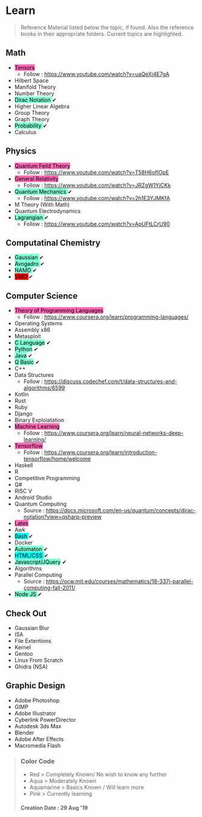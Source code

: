 # Learn

>Reference Material listed below the topic, if found. Also the reference books in their appropriate folders. Current topics are highlighted.

## Math

- <mark style="background-color: hotpink;"> Tensors </mark>
    - Follow : <https://www.youtube.com/watch?v=uaQeXi4E7gA> 
- Hilbert Space
- Manifold Theory
- Number Theory
- <mark style="background-color: aquamarine;">Dirac Notation </mark>&#10004;
- Higher Linear Algebra
- Group Theory
- Graph Theory
- <mark style="background-color: aquamarine;"> Probability </mark>&#10004;
- Calculus

## Physics

- <mark style="background-color: hotpink;"> Quantum Feild Theory </mark>
    - Follow : <https://www.youtube.com/watch?v=T58H6ofIOpE>
- <mark style="background-color: hotpink;"> General Relativity </mark>
    - Follow : <https://www.youtube.com/watch?v=JRZgW1YjCKk>
- <mark style="background-color: aquamarine;">Quantum Mechanics </mark>&#10004;
    - Follow : <https://www.youtube.com/watch?v=2h1E3YJMKfA>
- M Theory (With Math)
- Quantum Electrodynamics
- <mark style="background-color: Aquamarine;">Lagrangian </mark>&#10004;
    - Follow : <https://www.youtube.com/watch?v=ApUFtLCrU90>

## Computatinal Chemistry

- <mark style="background-color: aquamarine;">Gaussian </mark>&#10004;
- <mark style="background-color: aquamarine;">Avogadro </mark>&#10004;
- <mark style="background-color: aquamarine;">NAMD </mark> &#10004;
- <mark style="background-color: red;">VMD </mark> &#10004;

## Computer Science

- <mark style="background-color: hotpink;"> Theory of Programming Languages </mark>
    - Follow : <https://www.coursera.org/learn/programming-languages/>
- Operating Systems
- Assembly x86
- Metasploit
- <mark style="background-color: aquamarine;">C Language</mark> &#10004;
- <mark style="background-color: aquamarine;">Python</mark> &#10004;
- <mark style="background-color: aquamarine;">Java</mark> &#10004;
- <mark style="background-color: aquamarine;">Q Basic</mark> &#10004;
- C++
- Data Structures
    - Follow : <https://discuss.codechef.com/t/data-structures-and-algorithms/6599>
- Kotlin
- Rust
- Ruby
- Django
- Binary Exploiatation
- <mark style="background-color: hotpink;"> Machine Learning </mark>
    - Follow : <https://www.coursera.org/learn/neural-networks-deep-learning/>
- <mark style="background-color: hotpink;"> Tensorflow </mark>
    - Follow : <https://www.coursera.org/learn/introduction-tensorflow/home/welcome>
- Haskell
- R
- Competitive Programming
- Q#
- RISC V
- Android Studio
- Quantum Computing
    - Source : <https://docs.microsoft.com/en-us/quantum/concepts/dirac-notation?view=qsharp-preview>
- <mark style="background-color: hotpink;"> Latex </mark>
- Awk
- <mark style="background-color: aqua;"> Bash </mark> &#10004;
- Docker
- <mark style="background-color: aquamarine;"> Automaton </mark> &#10004;
- <mark style="background-color: aqua;">HTML/CSS </mark> &#10004;
- <mark style="background-color: aquamarine;"> Javascript/JQuery</mark> &#10004;
- Algorithms
- Parallel Computing
    - Source : <https://ocw.mit.edu/courses/mathematics/18-337j-parallel-computing-fall-2011/>
- <mark style="background-color: aquamarine;"> Node JS </mark> &#10004;

## Check Out

- Gaussian Blur
- ISA
- File Extentions
- Kernel
- Gentoo
- Linux From Scratch
- Ghidra (NSA)

## Graphic Design

- Adobe Photoshop
- GIMP
- Adobe Illustrator
- Cyberlink PowerDirector
- Autodesk 3ds Max
- Blender
- Adobe After Effects
- Macromedia Flash

>### Color Code
>
>- Red > Completely Known/ No wish to know any further
>- Aqua > Moderately Known
>- Aquamarine > Basics Known / Will learn more
>- Pink > Currently learning
>
> #### Creation Date : 29 Aug '19
